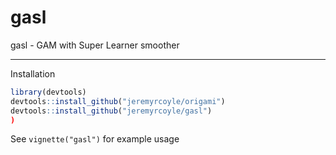 
<!-- README.md is generated from README.Rmd. Please edit that file -->
gasl
====

gasl - GAM with Super Learner smoother

------------------------------------------------------------------------

Installation

``` r
library(devtools)
devtools::install_github("jeremyrcoyle/origami")
devtools::install_github("jeremyrcoyle/gasl")
)
```

See `vignette("gasl")` for example usage

